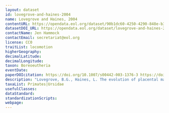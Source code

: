 ```yaml
---
layout: dataset
id: lovegrove-and-haines-2004
name: Lovegrove and Haines, 2004
contentURL: https://opendata.eol.org/dataset/90b1dc60-4250-4290-848e-b34c1fae609b/resource/05b652c2-7cfc-4280-b448-d3c33839a765/download/archive.zip
datasetDOI_URL: https://opendata.eol.org/dataset/lovegrove-and-haines-2004
contactName: Jen Hammock
contactEmail: secretariat@eol.org
license: CC0
traitList: locomotion
higherGeography:
decimalLatitude:
decimalLongitude:
taxon: Boreoeutheria
eventDate:
paperDOIcitation: https://doi.org/10.1007/s00442-003-1376-3	https://doi.org/10.1007/s00442-003-1376-3
description: "Lovegrove, B.G., Haines, L. The evolution of placental mammal body sizes: evolutionary history, form, and function. Oecologia 138, 13,Aei27 (2004). https://doi.org/10.1007/s00442-003-1376-3	https://doi.org/10.1007/s00442-003-1376-3"
taxaList: Primates|Ursidae
usefulClasses:
dataStandard:
standardizationScripts:
webpage:
---
```


